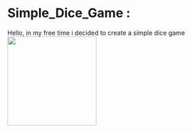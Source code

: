 # Simple_Dice_Game :
Hello, in my free time i decided to create a simple dice game <img src ="https://github.com/StefanHristov1997/Simple_Dice_Game/assets/133797718/c841d22d-a2e3-45da-b3ef-b2bc5f434763" width= "200" higth="200" />

